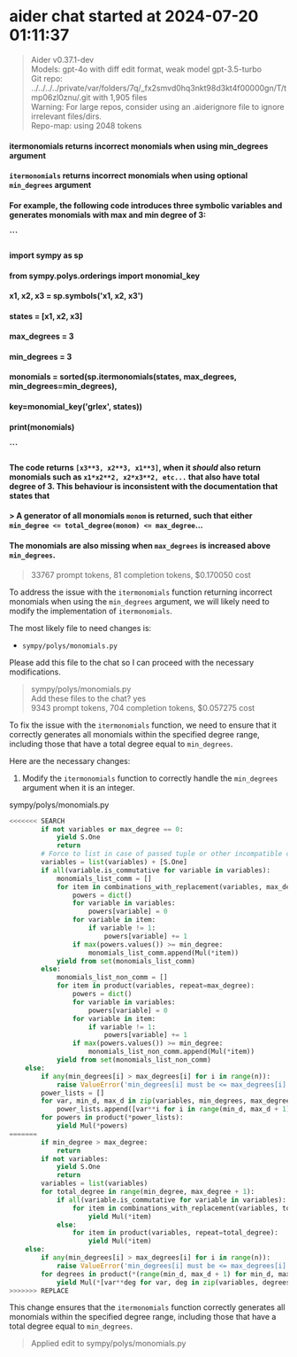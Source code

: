 
# aider chat started at 2024-07-20 01:11:37

> Aider v0.37.1-dev  
> Models: gpt-4o with diff edit format, weak model gpt-3.5-turbo  
> Git repo: ../../../../private/var/folders/7q/_fx2smvd0hq3nkt98d3kt4f00000gn/T/tmp06zl0znu/.git with 1,905 files  
> Warning: For large repos, consider using an .aiderignore file to ignore irrelevant files/dirs.  
> Repo-map: using 2048 tokens  

#### itermonomials returns incorrect monomials when using min_degrees argument  
#### `itermonomials` returns incorrect monomials when using optional `min_degrees` argument  
####   
#### For example, the following code introduces three symbolic variables and generates monomials with max and min degree of 3:  
####   
####   
#### ```  
#### import sympy as sp  
#### from sympy.polys.orderings import monomial_key  
####   
#### x1, x2, x3 = sp.symbols('x1, x2, x3')  
#### states = [x1, x2, x3]  
#### max_degrees = 3  
#### min_degrees = 3  
#### monomials = sorted(sp.itermonomials(states, max_degrees, min_degrees=min_degrees),   
####                    key=monomial_key('grlex', states))  
#### print(monomials)  
#### ```  
#### The code returns `[x3**3, x2**3, x1**3]`, when it _should_ also return monomials such as `x1*x2**2, x2*x3**2, etc...` that also have total degree of 3. This behaviour is inconsistent with the documentation that states that   
####   
#### > A generator of all monomials `monom` is returned, such that either `min_degree <= total_degree(monom) <= max_degree`...  
####   
#### The monomials are also missing when `max_degrees` is increased above `min_degrees`.  
> 33767 prompt tokens, 81 completion tokens, $0.170050 cost  

To address the issue with the `itermonomials` function returning incorrect monomials when using the `min_degrees` argument, we will likely need to modify the implementation of `itermonomials`.

The most likely file to need changes is:
- `sympy/polys/monomials.py`

Please add this file to the chat so I can proceed with the necessary modifications.

> sympy/polys/monomials.py  
> Add these files to the chat? yes  
> 9343 prompt tokens, 704 completion tokens, $0.057275 cost  

To fix the issue with the `itermonomials` function, we need to ensure that it correctly generates all monomials within the specified degree range, including those that have a total degree equal to `min_degrees`.

Here are the necessary changes:

1. Modify the `itermonomials` function to correctly handle the `min_degrees` argument when it is an integer.

sympy/polys/monomials.py
```python
<<<<<<< SEARCH
        if not variables or max_degree == 0:
            yield S.One
            return
        # Force to list in case of passed tuple or other incompatible collection
        variables = list(variables) + [S.One]
        if all(variable.is_commutative for variable in variables):
            monomials_list_comm = []
            for item in combinations_with_replacement(variables, max_degree):
                powers = dict()
                for variable in variables:
                    powers[variable] = 0
                for variable in item:
                    if variable != 1:
                        powers[variable] += 1
                if max(powers.values()) >= min_degree:
                    monomials_list_comm.append(Mul(*item))
            yield from set(monomials_list_comm)
        else:
            monomials_list_non_comm = []
            for item in product(variables, repeat=max_degree):
                powers = dict()
                for variable in variables:
                    powers[variable] = 0
                for variable in item:
                    if variable != 1:
                        powers[variable] += 1
                if max(powers.values()) >= min_degree:
                    monomials_list_non_comm.append(Mul(*item))
            yield from set(monomials_list_non_comm)
    else:
        if any(min_degrees[i] > max_degrees[i] for i in range(n)):
            raise ValueError('min_degrees[i] must be <= max_degrees[i] for all i')
        power_lists = []
        for var, min_d, max_d in zip(variables, min_degrees, max_degrees):
            power_lists.append([var**i for i in range(min_d, max_d + 1)])
        for powers in product(*power_lists):
            yield Mul(*powers)
=======
        if min_degree > max_degree:
            return
        if not variables:
            yield S.One
            return
        variables = list(variables)
        for total_degree in range(min_degree, max_degree + 1):
            if all(variable.is_commutative for variable in variables):
                for item in combinations_with_replacement(variables, total_degree):
                    yield Mul(*item)
            else:
                for item in product(variables, repeat=total_degree):
                    yield Mul(*item)
    else:
        if any(min_degrees[i] > max_degrees[i] for i in range(n)):
            raise ValueError('min_degrees[i] must be <= max_degrees[i] for all i')
        for degrees in product(*(range(min_d, max_d + 1) for min_d, max_d in zip(min_degrees, max_degrees))):
            yield Mul(*[var**deg for var, deg in zip(variables, degrees)])
>>>>>>> REPLACE
```

This change ensures that the `itermonomials` function correctly generates all monomials within the specified degree range, including those that have a total degree equal to `min_degrees`.

> Applied edit to sympy/polys/monomials.py  
